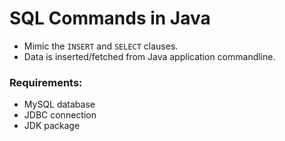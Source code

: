 # SQL Commands in Java

- Mimic the `INSERT` and `SELECT` clauses.
- Data is inserted/fetched from Java application commandline.


### Requirements:
- MySQL database
- JDBC connection
- JDK package
